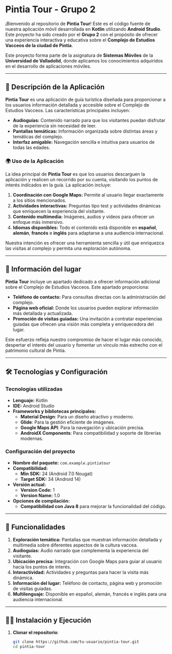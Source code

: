 # Pintia Tour - Grupo 2

¡Bienvenido al repositorio de **Pintia Tour**! Este es el código fuente de nuestra aplicación móvil desarrollada en **Kotlin** utilizando **Android Studio**. Este proyecto ha sido creado por el **Grupo 2** con el propósito de ofrecer una experiencia interactiva y educativa sobre el **Complejo de Estudios Vacceos de la ciudad de Pintia**.

Este proyecto forma parte de la asignatura de **Sistemas Móviles** de la **Universidad de Valladolid**, donde aplicamos los conocimientos adquiridos en el desarrollo de aplicaciones móviles.

---

## 📱 Descripción de la Aplicación

**Pintia Tour** es una aplicación de guía turística diseñada para proporcionar a los usuarios información detallada y accesible sobre el Complejo de Estudios Vacceos. Las características principales incluyen:

- **Audioguías:** Contenido narrado para que los visitantes puedan disfrutar de la experiencia sin necesidad de leer.
- **Pantallas temáticas:** Información organizada sobre distintas áreas y temáticas del complejo.
- **Interfaz amigable:** Navegación sencilla e intuitiva para usuarios de todas las edades.

### 🌍 Uso de la Aplicación
La idea principal de **Pintia Tour** es que los usuarios descarguen la aplicación y realicen un recorrido por su cuenta, visitando los puntos de interés indicados en la guía. La aplicación incluye:

1. **Coordinación con Google Maps:** Permite al usuario llegar exactamente a los sitios mencionados.
2. **Actividades interactivas:** Preguntas tipo test y actividades dinámicas que enriquecen la experiencia del visitante.
3. **Contenido multimedia:** Imágenes, audios y videos para ofrecer un enfoque más inmersivo.
4. **Idiomas disponibles:** Todo el contenido está disponible en **español**, **alemán**, **francés** e **inglés** para adaptarse a una audiencia internacional.

Nuestra intención es ofrecer una herramienta sencilla y útil que enriquezca las visitas al complejo y permita una exploración autónoma.

---

## 📖 Información del lugar

**Pintia Tour** incluye un apartado dedicado a ofrecer información adicional sobre el Complejo de Estudios Vacceos. Este apartado proporciona:

- **Teléfono de contacto:** Para consultas directas con la administración del complejo.
- **Página web oficial:** Donde los usuarios pueden explorar información más detallada y actualizada.
- **Promoción de visitas guiadas:** Una invitación a contratar experiencias guiadas que ofrecen una visión más completa y enriquecedora del lugar.

Este esfuerzo refleja nuestro compromiso de hacer el lugar más conocido, despertar el interés del usuario y fomentar un vínculo más estrecho con el patrimonio cultural de Pintia.

---

## 🛠️ Tecnologías y Configuración

### Tecnologías utilizadas
- **Lenguaje:** Kotlin
- **IDE:** Android Studio
- **Frameworks y bibliotecas principales:**
  - **Material Design**: Para un diseño atractivo y moderno.
  - **Glide**: Para la gestión eficiente de imágenes.
  - **Google Maps API**: Para la navegación y ubicación precisa.
  - **AndroidX Components**: Para compatibilidad y soporte de librerías modernas.

### Configuración del proyecto
- **Nombre del paquete:** `com.example.pintiatour`
- **Compatibilidad:**
  - **Min SDK:** 24 (Android 7.0 Nougat)
  - **Target SDK:** 34 (Android 14)
- **Versión actual:**
  - **Version Code:** 1
  - **Version Name:** 1.0
- **Opciones de compilación:**
  - **Compatibilidad con Java 8** para mejorar la funcionalidad del código.

---

## 🚀 Funcionalidades

1. **Exploración temática:** Pantallas que muestran información detallada y multimedia sobre diferentes aspectos de la cultura vaccea.
2. **Audioguías:** Audio narrado que complementa la experiencia del visitante.
3. **Ubicación precisa:** Integración con Google Maps para guiar al usuario hacia los puntos de interés.
4. **Interactividad:** Actividades y preguntas para hacer la visita más dinámica.
5. **Información del lugar:** Teléfono de contacto, página web y promoción de visitas guiadas.
6. **Multilenguaje:** Disponible en español, alemán, francés e inglés para una audiencia internacional.

---

## 👩‍💻 Instalación y Ejecución

1. **Clonar el repositorio**:
   ```bash
   git clone https://github.com/tu-usuario/pintia-tour.git
   cd pintia-tour
